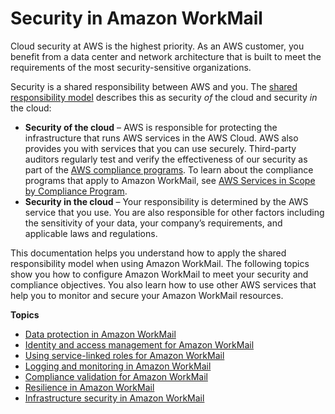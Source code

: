 # Security in Amazon WorkMail<a name="security"></a>

Cloud security at AWS is the highest priority\. As an AWS customer, you benefit from a data center and network architecture that is built to meet the requirements of the most security\-sensitive organizations\.

Security is a shared responsibility between AWS and you\. The [shared responsibility model](http://aws.amazon.com/compliance/shared-responsibility-model/) describes this as security *of* the cloud and security *in* the cloud:
+ **Security of the cloud** – AWS is responsible for protecting the infrastructure that runs AWS services in the AWS Cloud\. AWS also provides you with services that you can use securely\. Third\-party auditors regularly test and verify the effectiveness of our security as part of the [AWS compliance programs](http://aws.amazon.com/compliance/programs/)\. To learn about the compliance programs that apply to Amazon WorkMail, see [AWS Services in Scope by Compliance Program](http://aws.amazon.com/compliance/services-in-scope/)\.
+ **Security in the cloud** – Your responsibility is determined by the AWS service that you use\. You are also responsible for other factors including the sensitivity of your data, your company’s requirements, and applicable laws and regulations\. 

This documentation helps you understand how to apply the shared responsibility model when using Amazon WorkMail\. The following topics show you how to configure Amazon WorkMail to meet your security and compliance objectives\. You also learn how to use other AWS services that help you to monitor and secure your Amazon WorkMail resources\. 

**Topics**
+ [Data protection in Amazon WorkMail](data-protection.md)
+ [Identity and access management for Amazon WorkMail](security-iam.md)
+ [Using service\-linked roles for Amazon WorkMail](using-service-linked-roles.md)
+ [Logging and monitoring in Amazon WorkMail](monitoring-overview.md)
+ [Compliance validation for Amazon WorkMail](compliance.md)
+ [Resilience in Amazon WorkMail](disaster-recovery-resiliency.md)
+ [Infrastructure security in Amazon WorkMail](infrastructure-security.md)